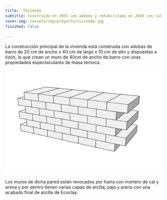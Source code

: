 ```yaml
---
title:  Vivienda
subtitle: Construida en 1955 con adobes y rehabilitada en 2020 con cal y mucho amor
cover-img: /assets/img/proyecto/vivienda.jpg
finished: false

---
```


La construcción principal de la vivienda está construida con adobas de barro de 20 cm de ancho x 40 cm de largo x 10 cm de alto y dispuestas a tizón, lo que crean un muro de 40cm de ancho de barro con unas propiedades espectaculares de masa térmica.

<img class=img1 src="/assets/img//proyecto/tizon.jpg"/>

Los muros de dicha pared están revocados por fuera con mortero de cal y arena y por dentro tienen varias capas de arcilla, paja y arena con una acabado final de arcilla de Ecoclay.






